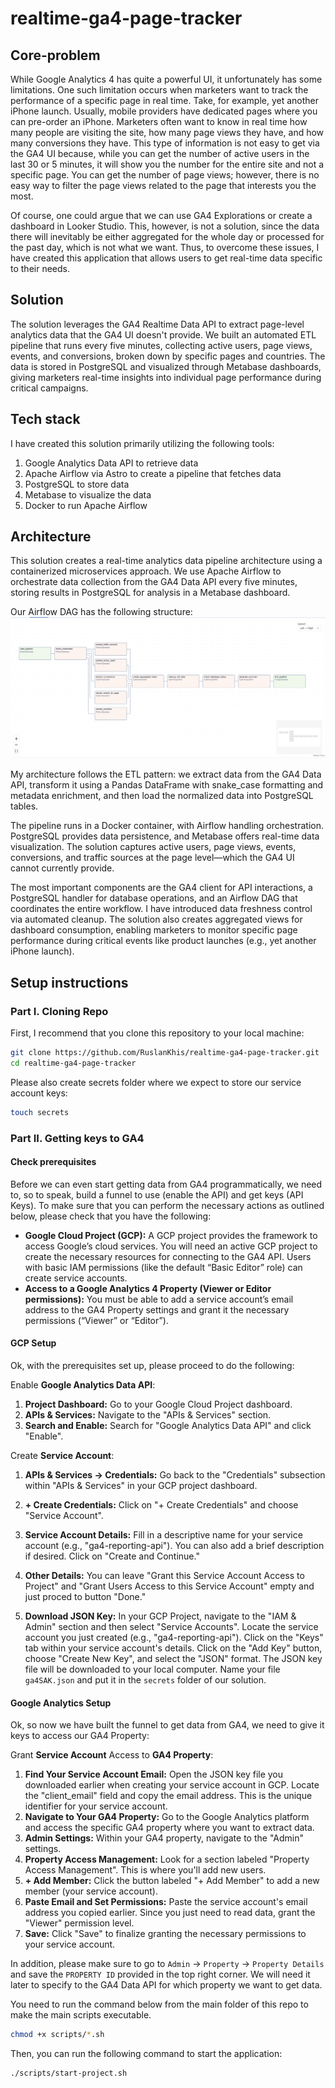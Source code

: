 # realtime-ga4-page-tracker
## Core-problem
While Google Analytics 4 has quite a powerful UI, it unfortunately has some limitations. One such limitation occurs when marketers want to track the performance of a specific page in real time. Take, for example, yet another iPhone launch. Usually, mobile providers have dedicated pages where you can pre-order an iPhone. Marketers often want to know in real time how many people are visiting the site, how many page views they have, and how many conversions they have. This type of information is not easy to get via the GA4 UI because, while you can get the number of active users in the last 30 or 5 minutes, it will show you the number for the entire site and not a specific page. You can get the number of page views; however, there is no easy way to filter the page views related to the page that interests you the most.

Of course, one could argue that we can use GA4 Explorations or create a dashboard in Looker Studio. This, however, is not a solution, since the data there will inevitably be either aggregated for the whole day or processed for the past day, which is not what we want. Thus, to overcome these issues, I have created this application that allows users to get real-time data specific to their needs.

## Solution
The solution leverages the GA4 Realtime Data API to extract page-level analytics data that the GA4 UI doesn't provide. We built an automated ETL pipeline that runs every five minutes, collecting active users, page views, events, and conversions, broken down by specific pages and countries. The data is stored in PostgreSQL and visualized through Metabase dashboards, giving marketers real-time insights into individual page performance during critical campaigns.

## Tech stack
I have created this solution primarily utilizing the following tools:  
1. Google Analytics Data API to retrieve data  
2. Apache Airflow via Astro to create a pipeline that fetches data  
3. PostgreSQL to store data  
4. Metabase to visualize the data  
5. Docker to run Apache Airflow

## Architecture
This solution creates a real-time analytics data pipeline architecture using a containerized microservices approach. We use Apache Airflow to orchestrate data collection from the GA4 Data API every five minutes, storing results in PostgreSQL for analysis in a Metabase dashboard.

Our Airflow DAG has the following structure:
![Dag flow](images/DAG%20Flow.png)

My architecture follows the ETL pattern: we extract data from the GA4 Data API, transform it using a Pandas DataFrame with snake_case formatting and metadata enrichment, and then load the normalized data into PostgreSQL tables.

The pipeline runs in a Docker container, with Airflow handling orchestration. PostgreSQL provides data persistence, and Metabase offers real-time data visualization. The solution captures active users, page views, events, conversions, and traffic sources at the page level—which the GA4 UI cannot currently provide.

The most important components are the GA4 client for API interactions, a PostgreSQL handler for database operations, and an Airflow DAG that coordinates the entire workflow. I have introduced data freshness control via automated cleanup. The solution also creates aggregated views for dashboard consumption, enabling marketers to monitor specific page performance during critical events like product launches (e.g., yet another iPhone launch).

## Setup instructions
### Part I. Cloning Repo


First, I recommend that you clone this repository to your local machine:

```bash
git clone https://github.com/RuslanKhis/realtime-ga4-page-tracker.git
cd realtime-ga4-page-tracker
```

Please also create secrets folder where we expect to store our service account keys:

```bash
touch secrets
```

### Part II. Getting keys to GA4 

#### Check prerequisites
Before we can even start getting data from GA4 programmatically, we need to, so to speak, build a funnel to use (enable the API) and get keys (API Keys). To make sure that you can perform the necessary actions as outlined below, please check that you have the following:

- **Google Cloud Project (GCP):** A GCP project provides the framework to access Google’s cloud services. You will need an active GCP project to create the necessary resources for connecting to the GA4 API. Users with basic IAM permissions (like the default “Basic Editor” role) can create service accounts.
- **Access to a Google Analytics 4 Property (Viewer or Editor permissions):** You must be able to add a service account’s email address to the GA4 Property settings and grant it the necessary permissions (“Viewer” or “Editor”).

#### GCP Setup
Ok, with the prerequisites set up, please proceed to do the following:

Enable **Google Analytics Data API**:

1. **Project Dashboard:** Go to your Google Cloud Project dashboard.
2. **APIs & Services:** Navigate to the "APIs & Services" section.
3. **Search and Enable:** Search for "Google Analytics Data API" and click "Enable".

Create **Service Account**:

1. **APIs & Services -> Credentials:** Go back to the "Credentials" subsection within "APIs & Services" in your GCP project dashboard.

2. **+ Create Credentials:** Click on "+ Create Credentials" and choose "Service Account".

3. **Service Account Details:** Fill in a descriptive name for your service account (e.g., "ga4-reporting-api"). You can also add a brief description if desired. Click on "Create and Continue."

4. **Other Details:** You can leave "Grant this Service Account Access to Project" and "Grant Users Access to this Service Account" empty and just proced to button "Done."

5. **Download JSON Key:** In your GCP Project, navigate to the "IAM & Admin" section and then select "Service Accounts". Locate the service account you just created (e.g., "ga4-reporting-api"). Click on the "Keys" tab within your service account's details. Click on the "Add Key" button, choose "Create New Key", and select the "JSON" format. The JSON key file will be downloaded to your local computer. Name your file `ga4SAK.json` and put it in the `secrets` folder of our solution.


#### Google Analytics Setup

Ok, so now we have built the funnel to get data from GA4, we need to give it keys to access our GA4 Property:

Grant **Service Account** Access to **GA4 Property**:

1. **Find Your Service Account Email:** Open the JSON key file you downloaded earlier when creating your service account in GCP.  Locate the "client_email" field and copy the email address. This is the unique identifier for your service account.
2. **Navigate to Your GA4 Property:** Go to the Google Analytics platform and access the specific GA4 property where you want to extract data.
3. **Admin Settings:** Within your GA4 property, navigate to the "Admin" settings.
4. **Property Access Management:** Look for a section labeled "Property Access Management". This is where you'll add new users.
5. **+ Add Member:** Click the button labeled "+ Add Member" to add a new member (your service account).
6. **Paste Email and Set Permissions:** Paste the service account's email address you copied earlier.  Since you just need to read data, grant the "Viewer" permission level. 
7. **Save:** Click "Save" to finalize granting the necessary permissions to your service account.

In addition, please make sure to go to `Admin` -> `Property` -> `Property Details` and save the `PROPERTY ID` provided in the top right corner. We will need it later to specify to the GA4 Data API for which property we want to get data.



You need to run the command below from the main folder of this repo to make the main scripts executable.
```bash
chmod +x scripts/*.sh
```

Then, you can run the following command to start the application:
```bash
./scripts/start-project.sh
```

